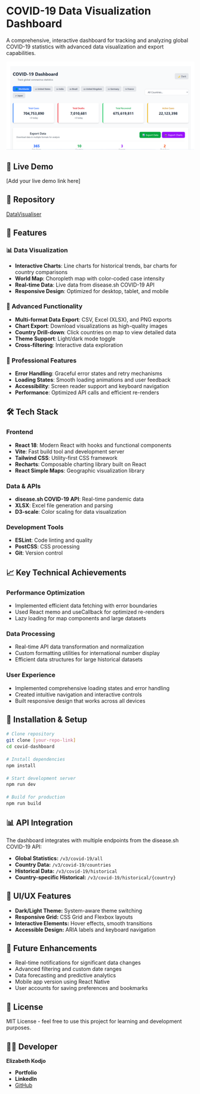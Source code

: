 # COVID-19 Data Visualization Dashboard

A comprehensive, interactive dashboard for tracking and analyzing global COVID-19 statistics with advanced data visualization and export capabilities.

![Dashboard](image.png)

## 🚀 Live Demo

[Add your live demo link here]

## 📁 Repository

[DataVisualiser](https://github.com/LizKodjo/Website_projects/tree/main/DataVisualiser)

## 🎯 Features

### 📊 Data Visualization

- **Interactive Charts**: Line charts for historical trends, bar charts for country comparisons
- **World Map**: Choropleth map with color-coded case intensity
- **Real-time Data**: Live data from disease.sh COVID-19 API
- **Responsive Design**: Optimized for desktop, tablet, and mobile

### 🔧 Advanced Functionality

- **Multi-format Data Export**: CSV, Excel (XLSX), and PNG exports
- **Chart Export**: Download visualizations as high-quality images
- **Country Drill-down**: Click countries on map to view detailed data
- **Theme Support**: Light/dark mode toggle
- **Cross-filtering**: Interactive data exploration

### 💼 Professional Features

- **Error Handling**: Graceful error states and retry mechanisms
- **Loading States**: Smooth loading animations and user feedback
- **Accessibility**: Screen reader support and keyboard navigation
- **Performance**: Optimized API calls and efficient re-renders

## 🛠️ Tech Stack

### Frontend

- **React 18**: Modern React with hooks and functional components
- **Vite**: Fast build tool and development server
- **Tailwind CSS**: Utility-first CSS framework
- **Recharts**: Composable charting library built on React
- **React Simple Maps**: Geographic visualization library

### Data & APIs

- **disease.sh COVID-19 API**: Real-time pandemic data
- **XLSX**: Excel file generation and parsing
- **D3-scale**: Color scaling for data visualization

### Development Tools

- **ESLint**: Code linting and quality
- **PostCSS**: CSS processing
- **Git**: Version control

## 📈 Key Technical Achievements

### Performance Optimization

- Implemented efficient data fetching with error boundaries
- Used React memo and useCallback for optimized re-renders
- Lazy loading for map components and large datasets

### Data Processing

- Real-time API data transformation and normalization
- Custom formatting utilities for international number display
- Efficient data structures for large historical datasets

### User Experience

- Implemented comprehensive loading states and error handling
- Created intuitive navigation and interactive controls
- Built responsive design that works across all devices

## 🚀 Installation & Setup

```bash
# Clone repository
git clone [your-repo-link]
cd covid-dashboard

# Install dependencies
npm install

# Start development server
npm run dev

# Build for production
npm run build
```

## 📊 API Integration

The dashboard integrates with multiple endpoints from the disease.sh COVID-19 API:

- **Global Statistics:** `/v3/covid-19/all`
- **Country Data:** `/v3/covid-19/countries`
- **Historical Data:** `/v3/covid-19/historical`
- **Country-specific Historical:** `/v3/covid-19/historical/{country}`

## 🎨 UI/UX Features

- **Dark/Light Theme:** System-aware theme switching
- **Responsive Grid:** CSS Grid and Flexbox layouts
- **Interactive Elements:** Hover effects, smooth transitions
- **Accessible Design:** ARIA labels and keyboard navigation

## 🔮 Future Enhancements

- Real-time notifications for significant data changes
- Advanced filtering and custom date ranges
- Data forecasting and predictive analytics
- Mobile app version using React Native
- User accounts for saving preferences and bookmarks

## 📝 License

MIT License - feel free to use this project for learning and development purposes.

## 👩‍💻 Developer

**Elizabeth Kodjo**

- **Portfolio**
- **LinkedIn**
- [GitHub](https://github.com/LizKodjo/Website_projects)
